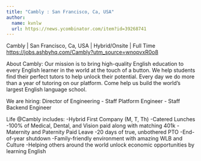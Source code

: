 ```yaml
---
title: "Cambly : San Francisco, Ca, USA"
author:
  name: kvnlw
  url: https://news.ycombinator.com/item?id=39268741
---
```

Cambly | San Francisco, Ca, USA | Hybrid&#x2F;Onsite | Full Time
<a href="https:&#x2F;&#x2F;jobs.ashbyhq.com&#x2F;Cambly?utm_source=wnopvxR0o8">https:&#x2F;&#x2F;jobs.ashbyhq.com&#x2F;Cambly?utm_source=wnopvxR0o8</a>

About Cambly: Our mission is to bring high-quality English education to every English learner in the world at the touch of a button. We help students find their perfect tutors to help unlock their potential. Every day we do more than a year of tutoring on our platform. Come help us build the world’s largest English language school.

We are hiring: Director of Engineering - Staff Platform Engineer - Staff Backend Engineer

Life @Cambly includes: 
-Hybrid First Company (M, T, Th) 
-Catered Lunches 
-100% of Medical, Dental, and Vision paid along with matching 401k 
-Maternity and Paternity Paid Leave 
-20 days of true, unbothered PTO
-End-of-year shutdown 
-Family-friendly environment with amazing WLB and Culture 
-Helping others around the world unlock economic opportunities by learning English
